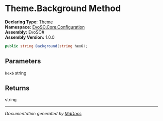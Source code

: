 ﻿<!--  
  <auto-generated>   
    The contents of this file were generated by a tool.  
    Changes to this file may be list if the file is regenerated  
  </auto-generated>   
-->

# Theme.Background Method

**Declaring Type:** [Theme](../index.md)  
**Namespace:** [EvoSC.Core.Configuration](../../index.md)  
**Assembly:** EvoSC\#  
**Assembly Version:** 1.0.0

```csharp
public string Background(string hex6);
```

## Parameters

`hex6`  string

## Returns

string

___

*Documentation generated by [MdDocs](https://github.com/ap0llo/mddocs)*
